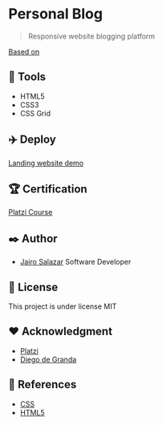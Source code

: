 # Personal Blog
> Responsive website blogging platform

[Based on](https://platzi.com/clases/practico-css/)

## :loudspeaker: Tools
- HTML5
- CSS3
- CSS Grid

## :airplane: Deploy

[Landing website demo](https://jsv1280.github.io/personal-blog/)

## :trophy: Certification

[Platzi Course](https://platzi.com/p/jairosalazar1280/curso/1744-practico-css/diploma/detalle/)

## :black_nib: Author
-  [Jairo Salazar][github_url] Software Developer

## :bookmark_tabs: License
This project is under license MIT

## :heart: Acknowledgment
- [Platzi](https://platzi.com)
- [Diego de Granda](https://github.com/degranda)

## :telescope: References
- [CSS](https://developer.mozilla.org/en/docs/Web/CSS)
- [HTML5](https://developer.mozilla.org/en/docs/Web/HTML)

[github_url]: https://github.com/jsv1280